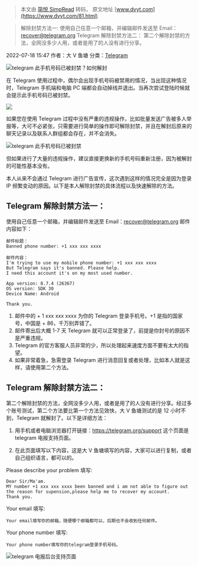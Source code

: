 > 本文由 [简悦 SimpRead](http://ksria.com/simpread/) 转码， 原文地址 [www.dvyt.com](https://www.dvyt.com/81.html)

> 解除封禁方法一: 使用自己任意一个邮箱，并编辑邮件发送至 Email：recover@telegram.org Telegram 解除封禁方法二： 第二个解除封禁的方法，全网没多少人用，或者是用了的人没有进行分享。

2022-07-18 15:47 作者：大 V 鱼塘 分类：[Telegram](https://www.dvyt.com/8)

![](https://tp.dvyt.com/dvyt/8/1/0.png)telegram 此手机号码已被封禁？如何解封

在 Telegram 使用过程中，偶尔会出现手机号码被禁用的情况，当出现这种情况时，Telegram 手机端和电脑 PC 端都会自动掉线并退出。当再次尝试登陆时候就会提示此手机号码已被封禁。

![](https://tp.dvyt.com/dvyt/8/1/1.jpg)

如果您在使用 Telegram 过程中没有严重的违规操作，比如批量发送广告被多人举报等，大可不必紧张，只需要进行简单的操作即可解除封禁，并且在解封后原来的聊天记录以及联系人群组都会存在，并不会消失。

![](https://tp.dvyt.com/dvyt/8/1/2.jpg)telegram 此手机号码已被封禁

但如果进行了大量的违规操作，建议直接更换新的手机号码重新注册，因为被解封的可能性基本没有。

本人从来不会通过 Telegram 进行广告宣传，这次遇到这样的情况完全是因为登录 IP 频繁变动的原因。以下是本人解除封禁的具体流程以及快速解除的方法。

Telegram 解除封禁方法一：
-----------------

使用自己任意一个邮箱，并编辑邮件发送至 Email：recover@telegram.org 邮件内容如下：

```
邮件标题：
Banned phone number: +1 xxx xxx xxxx
```

```
邮件内容：
I'm trying to use my mobile phone number: +1 xxx xxx xxxx
But Telegram says it's banned. Please help.
I need this account it's on my most used number.

App version: 8.7.4 (26367)
OS version: SDK 30
Device Name: Android

Thank you.
```

1.  邮件中的 + 1 xxx xxx xxxx 为你的 Telegram 登录手机号。+1 是指的国家号，中国是 + 86，千万别弄错了。
2.  邮件寄出后大概 1-7 天 Telegram 就可以正常登录了，前提是你封号的原因不是严重违规。
3.  Telegram 的官方客服人员非常的少，所以处理起来速度方面不要有太大的指望。
4.  如果非常着急，急需登录 Telegram 进行消息回复或者处理，比如本人就是这样，请使用第二个方法。

Telegram 解除封禁方法二：
-----------------

第二个解除封禁的方法，全网没多少人用，或者是用了的人没有进行分享。经过多个账号测试，第二个方法要比第一个方法见效快，大 V 鱼塘测试的是 12 小时不到，Telegram 就解封了。以下是详细方法：

1. 用手机或者电脑浏览器打开链接：https://telegram.org/support 这个页面是 telegram 电报支持页面。

2. 在此页面填写以下内容，这是大 V 鱼塘填写的内容，大家可以进行复制，或者自己组织语言，都可以的。

Please describe your problem 填写:

```
Dear Sir/Ma'am.
MY number +1 xxx xxx xxxx been banned and i am not able to figure out the reason for supension,please help me to recover my account.
Thank you.
```

Your email 填写:

```
Your email填写你的邮箱，随便哪个邮箱都可以，后期也不会收到任何邮件。
```

Your phone number 填写:

```
Your phone number填写你的telegram登录手机号码。
```

![](https://tp.dvyt.com/dvyt/8/1/3.jpg)telegram 电报后台支持页面